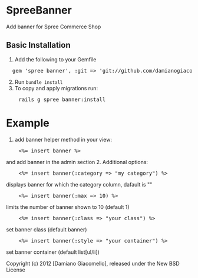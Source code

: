 SpreeBanner
===================

Add banner for Spree Commerce Shop


Basic Installation
------------------

1. Add the following to your Gemfile
<pre>
  gem 'spree_banner', :git => 'git://github.com/damianogiacomello/spree_banner'
</pre>
2. Run `bundle install`
3. To copy and apply migrations run:
<pre>
	rails g spree_banner:install
</pre>

Example
=======

1. add banner helper method in your view:
<pre>
	<%= insert_banner %>
</pre>
and add banner in the admin section
2. Additional options:
<pre>
	<%= insert_banner(:category => "my_category") %>
</pre>
displays banner for which the category column, dafault is ""
<pre>
	<%= insert_banner(:max => 10) %>
</pre>
limits the number of banner shown to 10 (default 1)
<pre>
	<%= insert_banner(:class => "your_class") %>
</pre>
set banner class (default banner)
<pre>
	<%= insert_banner(:style => "your_container") %>
</pre>
set banner container (default list[ul/li])

Copyright (c) 2012 [Damiano Giacomello], released under the New BSD License
